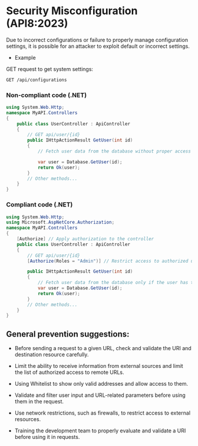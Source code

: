 # Security Misconfiguration (API8:2023)
Due to incorrect configurations or failure to properly manage configuration settings, it is possible for an attacker to exploit default or incorrect settings.

* Example

GET request to get system settings:

```html
GET /api/configurations
```

### Non-compliant code (.NET)
```c#
using System.Web.Http;
namespace MyAPI.Controllers
{
    public class UserController : ApiController
    {
        // GET api/user/{id}
        public IHttpActionResult GetUser(int id)
        {
            // Fetch user data from the database without proper access control

            var user = Database.GetUser(id);
            return Ok(user);
        }
        // Other methods...
    }
}
```

### Compliant code (.NET)
```c#
using System.Web.Http;
using Microsoft.AspNetCore.Authorization;
namespace MyAPI.Controllers
{
    [Authorize] // Apply authorization to the controller
    public class UserController : ApiController
    {
        // GET api/user/{id}
        [Authorize(Roles = "Admin")] // Restrict access to authorized users with the "Admin" role

        public IHttpActionResult GetUser(int id)
        {
            // Fetch user data from the database only if the user has the "Admin" role
            var user = Database.GetUser(id);
            return Ok(user);
        }
        // Other methods...
    }
}
```

## General prevention suggestions:

* Before sending a request to a given URL, check and validate the URI and destination resource carefully.

* Limit the ability to receive information from external sources and limit the list of authorized access to remote URLs.

* Using Whitelist to show only valid addresses and allow access to them.

* Validate and filter user input and URL-related parameters before using them in the request.

* Use network restrictions, such as firewalls, to restrict access to external resources.

* Training the development team to properly evaluate and validate a URI before using it in requests.



























































































